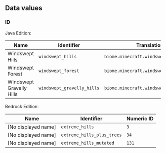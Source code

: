 ## Data values
### ID
Java Edition:

| Name                     | Identifier                 | Translation key                            |
|--------------------------|----------------------------|--------------------------------------------|
| Windswept Hills          | `windswept_hills`          | `biome.minecraft.windswept_hills`          |
| Windswept Forest         | `windswept_forest`         | `biome.minecraft.windswept_forest`         |
| Windswept Gravelly Hills | `windswept_gravelly_hills` | `biome.minecraft.windswept_gravelly_hills` |

Bedrock Edition:

| Name                | Identifier                 | Numeric ID |
|---------------------|----------------------------|------------|
| [No displayed name] | `extreme_hills`            | `3`        |
| [No displayed name] | `extreme_hills_plus_trees` | `34`       |
| [No displayed name] | `extreme_hills_mutated`    | `131`      |


